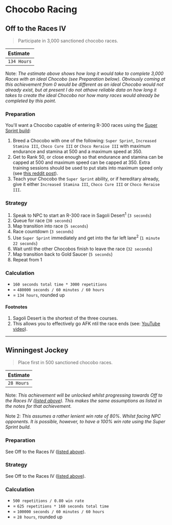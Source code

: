 # Chocobo Racing

## Off to the Races IV
> Participate in 3,000 sanctioned chocobo races.

| Estimate |
| :-- |
| `134 Hours` |

Note: *The estimate above shows how long it would take to complete 3,000 Races with an ideal Chocobo (see Preparation below). Obviously coming at this achievement from 0 would be different as an ideal Chocobo would not already exist, but at present I do not athave reliable data on how long it takes to create the ideal Chocobo nor how many races would already be completed by this point.*

### Preparation
You'll want a Chocobo capable of entering R-300 races using the [Super Sprint build](https://www.reddit.com/r/ffxiv/comments/53vjdw/gotta_go_fast_a_super_sprint_race_build):

1. Breed a Chocobo with one of the following: `Super Sprint`, `Increased Stamina III`, `Choco Cure III` or `Choco Reraise III` with maximum endurance and stamina at 500 and a maximum speed at 350.
2. Get to Rank 50, or close enough so that endurance and stamina can be capped at 500 and maximum speed can be capped at 350. Extra training sessions should be used to put stats into maximum speed only (see [this reddit post](https://www.reddit.com/r/ffxiv/comments/6f32tb/better_late_than_never_chocobo_racing_guide/)).
3. Teach your Chocobo the `Super Sprint` ability, or if hereditary already, give it either `Increased Stamina III`, `Choco Cure III` or `Choco Reraise III`.

### Strategy
1. Speak to NPC to start an R-300 race in Sagoli Desert<sup>1</sup> (`3 seconds`)
2. Queue for race (`30 seconds`)
3. Map transition into race (`5 seconds`)
4. Race countdown (`3 seconds`)
5. Use `Super Sprint` immediately and get into the far left lane<sup>2</sup> (`1 minute 22 seconds`)
6. Wait until the other Chocobos finish to leave the race (`32 seconds`)
7. Map transition back to Gold Saucer (`5 seconds`)
8. Repeat from 1

### Calculation

* `160 seconds total time * 3000 repetitions`
* = `480000 seconds / 60 minutes / 60 hours`
* = `134 hours`, rounded up

#### Footnotes

1. Sagoli Desert is the shortest of the three courses.
2. This allows you to effectively go AFK ntil the race ends (see: [YouTube video](https://www.youtube.com/watch?v=1HSbxYKSLOU)).

---

## Winningest Jockey
> Place first in 500 sanctioned chocobo races.

| Estimate |
| :-- |
| `28 Hours` |

Note: *This achievement will be unlocked whilst progressing towards Off to the Races IV ([listed above](#off-to-the-races-iv)). This makes the same assumptions as listed in the notes for that achievement.*

Note 2: *This assumes a rather lenient win rate of 80%. Whilst facing NPC opponents. It is  possible, however, to have a 100% win rate using the Super Sprint build.*

### Preparation

See Off to the Races IV ([listed above](#off-to-the-races-iv)).

### Strategy

See Off to the Races IV ([listed above](#off-to-the-races-iv)).

### Calculation

* `500 repetitions / 0.80 win rate`
* = `625 repetitions * 160 seconds total time`
* = `100000 seconds / 60 minutes / 60 hours`
* = `28 hours`, rounded up